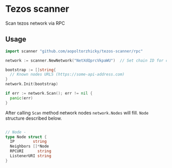 # Tezos scanner

Scan tezos network via RPC

## Usage

```go
import scanner "github.com/aopoltorzhicky/tezos-scanner/rpc"

network := scanner.NewNetwork("NetXdQprcVkpaWU")  // Set chain ID for checking

bootstrap := []string{
  // Known nodes URLS (https://some-api-address.com)
}
network.Init(bootstrap)

if err := network.Scan(); err != nil {
  panic(err)
}
```

After calling `Scan` method network nodes `network.Nodes` will fill. `Node` structure described below.

```go

// Node -
type Node struct {
  IP        string
  Neighbors []*Node
  RPCURI      string
  ListenerURI string
}
```
